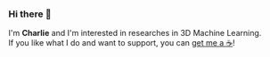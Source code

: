 ### Hi there 👋

I'm **Charlie** and I'm interested in researches in 3D Machine Learning. <br>
If you like what I do and want to support, you can [get me a ☕️](https://www.buymeacoffee.com/minhieuuu)!
